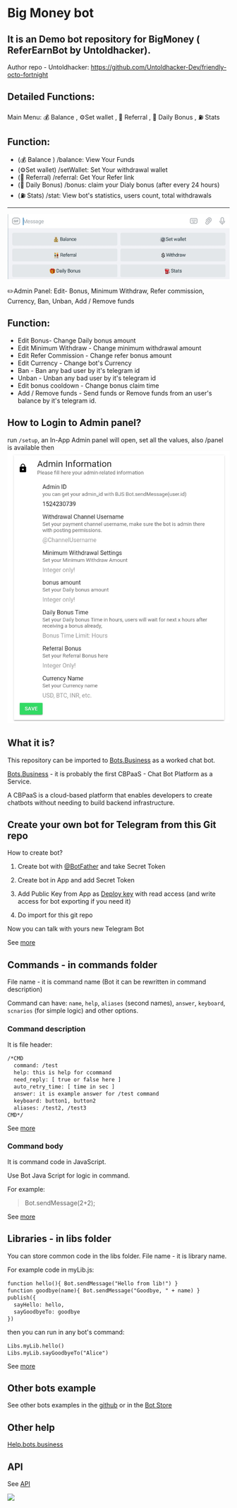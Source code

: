 # Big Money bot


## It is an Demo bot repository for BigMoney ( ReferEarnBot by Untoldhacker).
Author repo - Untoldhacker: https://github.com/Untoldhacker-Dev/friendly-octo-fortnight


## Detailed Functions:

Main Menu: 💰 Balance , ⚙️Set wallet , 👫 Referral , 🎁 Daily Bonus , ⛽ Stats

## Function:
 - (💰 Balance ) /balance: View Your Funds
 - (⚙️Set wallet) /setWallet: Set Your withdrawal wallet 
 - (👫 Referral) /referral: Get Your Refer link
 - (🎁 Daily Bonus) /bonus: claim your Dialy bonus (after every 24 hours)
 - (⛽ Stats) /stat: View bot's statistics, users count, total withdrawals

<hr> 

![Main Menu](https://github.com/Untoldhacker-Dev/pictoQue/blob/main/Screenshot_2021-10-16-07-47-03-370.jpeg)

<p> ✏️Admin Panel: Edit- Bonus, Minimum Withdraw, Refer commission, Currency,  Ban, Unban, Add / Remove funds </p>

## Function: 
 - Edit Bonus- Change Daily bonus amount
 - Edit Minimum Withdraw - Change minimum withdrawal amount 
 - Edit Refer Commission - Change refer bonus amount
 - Edit Currency - Change bot's Currency
 - Ban - Ban any bad user by it's telegram id 
 - Unban - Unban any bad user by it's telegram id 
 - Edit bonus cooldown - Change bonus claim time
 - Add / Remove funds - Send funds or Remove funds from an user's balance by it's telegram id.

## How to Login to Admin panel?
run `/setup`, an In-App Admin panel will open, set all the values, also /panel is available then
![Admin Panel](https://github.com/Untoldhacker-Dev/pictoQue/blob/main/Screenshot_2021-11-06-14-40-34-952.jpeg)


## What it is?
This repository can be imported to [Bots.Business](https://bots.business) as a worked chat bot.

[Bots.Business](https://bots.business) - it is probably the first CBPaaS - Chat Bot Platform as a Service.

A CBPaaS is a cloud-based platform that enables developers to create chatbots without needing to build backend infrastructure.

## Create your own bot for Telegram from this Git repo

How to create bot?

1. Create bot with [@BotFather](https://telegram.me/BotFather) and take Secret Token

2. Create bot in App and add Secret Token

3. Add Public Key from App as [Deploy key](https://developer.github.com/v3/guides/managing-deploy-keys/#deploy-keys) with read access (and write access for bot exporting if you need it)

4. Do import for this git repo

Now you can talk with yours new Telegram Bot

See [more](https://help.bots.business/getting-started)

## Commands - in commands folder

File name - it is command name (Bot it can be rewritten in command description)

Command can have: `name`, `help`, `aliases` (second names), `answer`, `keyboard`, `scnarios` (for simple logic) and other options.

### Command description

It is file header:

    /*CMD
      command: /test
      help: this is help for ccommand
      need_reply: [ true or false here ]
      auto_retry_time: [ time in sec ]
      answer: it is example answer for /test command
      keyboard: button1, button2
      aliases: /test2, /test3
    CMD*/

See [more](https://help.bots.business/commands)

### Command body

It is command code in JavaScript.

Use Bot Java Script for logic in command.

For example:

> Bot.sendMessage(2+2);

See [more](https://help.bots.business/scenarios-and-bjs)

## Libraries - in libs folder

You can store common code in the libs folder. File name - it is library name.

For example code in myLib.js:

    function hello(){ Bot.sendMessage("Hello from lib!") }
    function goodbye(name){ Bot.sendMessage("Goodbye, " + name) }
    publish({
      sayHello: hello,
      sayGoodbyeTo: goodbye
    })

then you can run in any bot's command:

    Libs.myLib.hello()
    Libs.myLib.sayGoodbyeTo("Alice")

See [more](https://help.bots.business/git/library)

## Other bots example

See other bots examples in the [github](https://github.com/bots-business?utf8=✓&tab=repositories&q=&type=public&language=javascript) or in the [Bot Store](https://bots.business/)

## Other help

[Help.bots.business](https://help.bots.business)

## API

See [API](https://api.bots.business/docs#/docs/summary)

![](https://bots.business/images/web-logo.png)

